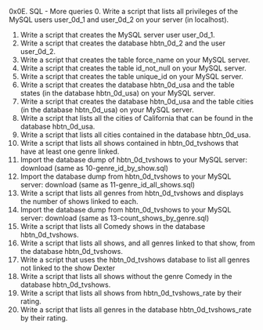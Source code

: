 0x0E. SQL - More queries
0. Write a script that lists all privileges of the MySQL users user_0d_1 and user_0d_2 on your server (in localhost).
1. Write a script that creates the MySQL server user user_0d_1.
2. Write a script that creates the database hbtn_0d_2 and the user user_0d_2.
3. Write a script that creates the table force_name on your MySQL server.
4. Write a script that creates the table id_not_null on your MySQL server.
5. Write a script that creates the table unique_id on your MySQL server.
6. Write a script that creates the database hbtn_0d_usa and the table states (in the database hbtn_0d_usa) on your MySQL server.
7. Write a script that creates the database hbtn_0d_usa and the table cities (in the database hbtn_0d_usa) on your MySQL server.
8. Write a script that lists all the cities of California that can be found in the database hbtn_0d_usa.
9. Write a script that lists all cities contained in the database hbtn_0d_usa.
10. Write a script that lists all shows contained in hbtn_0d_tvshows that have at least one genre linked.
11. Import the database dump of hbtn_0d_tvshows to your MySQL server: download (same as 10-genre_id_by_show.sql)
12. Import the database dump from hbtn_0d_tvshows to your MySQL server: download (same as 11-genre_id_all_shows.sql)
13. Write a script that lists all genres from hbtn_0d_tvshows and displays the number of shows linked to each.
14. Import the database dump from hbtn_0d_tvshows to your MySQL server: download (same as 13-count_shows_by_genre.sql)
15. Write a script that lists all Comedy shows in the database hbtn_0d_tvshows.
16. Write a script that lists all shows, and all genres linked to that show, from the database hbtn_0d_tvshows.
17. Write a script that uses the hbtn_0d_tvshows database to list all genres not linked to the show Dexter
18. Write a script that lists all shows without the genre Comedy in the database hbtn_0d_tvshows.
19. Write a script that lists all shows from hbtn_0d_tvshows_rate by their rating.
20. Write a script that lists all genres in the database hbtn_0d_tvshows_rate by their rating.
